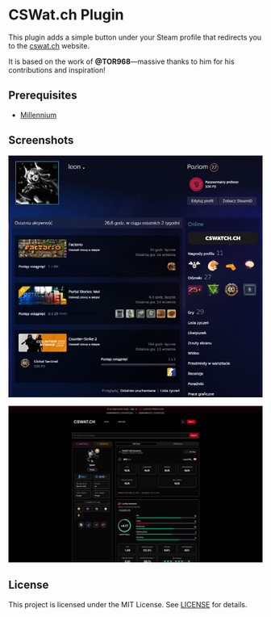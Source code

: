 # CSWat.ch Plugin

This plugin adds a simple button under your Steam profile that redirects you to the [cswat.ch](https://cswat.ch) website.

It is based on the work of **@TOR968**—massive thanks to him for his contributions and inspiration!

## Prerequisites

- [Millennium](https://steambrew.app/)

## Screenshots

![Profile screenshot](screenshots/profile_screenshot.png)

![CSWatch screenshot](screenshots/cswatsh_screenshot.png)

## License

This project is licensed under the MIT License. See [LICENSE](LICENSE) for details.

